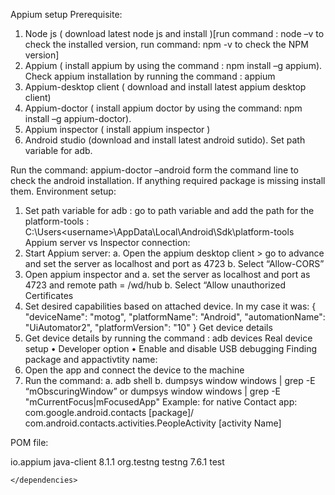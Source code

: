 Appium setup
Prerequisite:
1.	Node js ( download latest node js and install )[run command : node –v to check the installed version, run command: npm  -v to check the NPM version]
2.	Appium ( install appium by using the command : npm install –g appium). Check appium installation by running the command : appium
3.	Appium-desktop client ( download and install latest appium desktop client)
4.	Appium-doctor ( install appium doctor by using the command: npm install –g appium-doctor). 
5.	Appium inspector ( install appium inspector )
6.	Android studio (download and install latest android sutido). Set path variable for adb.

Run the command: appium-doctor –android form the command line to check the android installation. If anything required package is missing install them. 
Environment setup:
1.	Set path variable for adb : go to path variable and add the path for the platform-tools : C:\Users\<username>\AppData\Local\Android\Sdk\platform-tools
Appium server vs Inspector connection:
1.	Start Appium server:
a.	Open the appium desktop client > go to advance and set the server as localhost and port as 4723
b.	Select “Allow-CORS”
2.	Open appium inspector and
a.	 set the server as localhost and port as 4723 and remote path = /wd/hub
b.	Select “Allow unauthorized Certificates
3.	Set desired capabilities based on attached device. In my case it was:
{
  "deviceName": "motog",
  "platformName": "Android",
  "automationName": "UiAutomator2",
  "platformVersion": "10"
}
Get device details
1.	Get device details by running the command : adb devices
Real device setup
•	Developer option 
•	Enable and disable USB debugging
Finding package and appactivtity name:
1.	Open the app and connect the device to the machine
2.	Run the command: 
a.	adb shell 
b.	dumpsys window windows | grep  -E “mObscuringWindow”  or dumpsys window windows | grep -E "mCurrentFocus|mFocusedApp"
Example: for native Contact app: com.google.android.contacts [package]/ com.android.contacts.activities.PeopleActivity [activity Name]


POM file:

<dependencies>
		<!-- https://mvnrepository.com/artifact/io.appium/java-client -->
		<dependency>
			<groupId>io.appium</groupId>
			<artifactId>java-client</artifactId>
			<version>8.1.1</version>
		</dependency>
		<!-- https://mvnrepository.com/artifact/org.testng/testng -->
		<dependency>
			<groupId>org.testng</groupId>
			<artifactId>testng</artifactId>
			<version>7.6.1</version>
			<scope>test</scope>
		</dependency>

	</dependencies>
